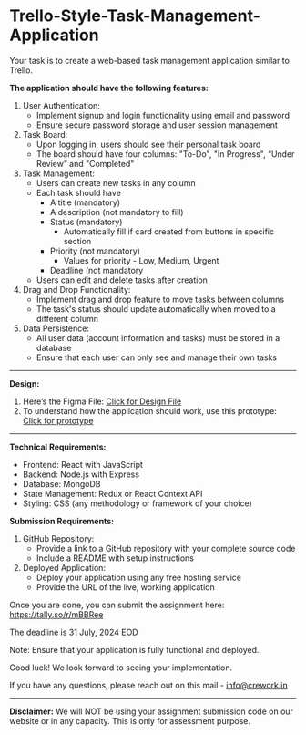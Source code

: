 # Trello-Style-Task-Management-Application
Your task is to create a web-based task management application similar to Trello. 

**The application should have the following features:**

1. User Authentication:
    - Implement signup and login functionality using email and password
    - Ensure secure password storage and user session management
2. Task Board:
    - Upon logging in, users should see their personal task board
    - The board should have four columns: "To-Do", "In Progress", “Under Review” and "Completed"
3. Task Management:
    - Users can create new tasks in any column
    - Each task should have
        - A title (mandatory)
        - A description (not mandatory to fill)
        - Status (mandatory)
            - Automatically fill if card created from buttons in specific section
        - Priority (not mandatory)
            - Values for priority - Low, Medium, Urgent
        - Deadline (not mandatory
    - Users can edit and delete tasks after creation
4. Drag and Drop Functionality:
    - Implement drag and drop feature to move tasks between columns
    - The task's status should update automatically when moved to a different column
5. Data Persistence:
    - All user data (account information and tasks) must be stored in a database
    - Ensure that each user can only see and manage their own tasks

---

**Design:**

1. Here’s the Figma File: [Click for Design File](https://www.figma.com/design/cGxPHdNwnTKRtY02oH9pt4/Assignment---Full-Stack-Developer?node-id=0-1&t=zeuLIeUShvmOwqJv-1)
2. To understand how the application should work, use this prototype: [Click for prototype](https://www.figma.com/proto/cGxPHdNwnTKRtY02oH9pt4/Assignment---Full-Stack-Developer?node-id=42-43&t=UrBY5itGmvfu2Fs0-1&scaling=scale-down&content-scaling=fixed&page-id=0%3A1&starting-point-node-id=42%3A43)

---

**Technical Requirements:**

- Frontend: React with JavaScript
- Backend: Node.js with Express
- Database: MongoDB
- State Management: Redux or React Context API
- Styling: CSS (any methodology or framework of your choice)

**Submission Requirements:**

1. GitHub Repository:
    - Provide a link to a GitHub repository with your complete source code
    - Include a README with setup instructions
2. Deployed Application:
    - Deploy your application using any free hosting service
    - Provide the URL of the live, working application

Once you are done, you can submit the assignment here: https://tally.so/r/mBBRee

The deadline is 31 July, 2024 EOD

Note: Ensure that your application is fully functional and deployed.

Good luck! We look forward to seeing your implementation.

If you have any questions, please reach out on this mail - [info@crework.in](mailto:info@crework.in)

---

**Disclaimer:** We will NOT be using your assignment submission code on our website or in any capacity. This is only for assessment purpose.
